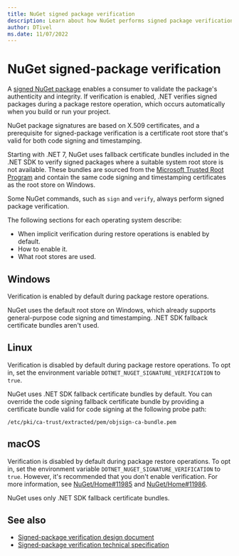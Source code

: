 ```yaml
---
title: NuGet signed package verification
description: Learn about how NuGet performs signed package verification using root stores that are valid for code signing and timestamping.
author: DTivel
ms.date: 11/07/2022
---
```

# NuGet signed-package verification

A [signed NuGet package](/nuget/create-packages/sign-a-package) enables a consumer to validate the package's authenticity and integrity. If verification is enabled, .NET verifies signed packages during a package restore operation, which occurs automatically when you build or run your project.

NuGet package signatures are based on X.509 certificates, and a prerequisite for signed-package verification is a certificate root store that's valid for both code signing and timestamping.

Starting with .NET 7, NuGet uses fallback certificate bundles included in the .NET SDK to verify signed packages where a suitable system root store is not available. These bundles are sourced from the [Microsoft Trusted Root Program](/security/trusted-root/program-requirements) and contain the same code signing and timestamping certificates as the root store on Windows.

Some NuGet commands, such as `sign` and `verify`, always perform signed package verification.

The following sections for each operating system describe:

- When implicit verification during restore operations is enabled by default.
- How to enable it.
- What root stores are used.

## Windows

Verification is enabled by default during package restore operations.

NuGet uses the default root store on Windows, which already supports general-purpose code signing and timestamping. .NET SDK fallback certificate bundles aren't used.

## Linux

Verification is disabled by default during package restore operations. To opt in, set the environment variable `DOTNET_NUGET_SIGNATURE_VERIFICATION` to `true`.

NuGet uses .NET SDK fallback certificate bundles by default. You can override the code signing fallback certificate bundle by providing a certificate bundle valid for code signing at the following probe path:

```text
/etc/pki/ca-trust/extracted/pem/objsign-ca-bundle.pem
```

## macOS

Verification is disabled by default during package restore operations. To opt in, set the environment variable `DOTNET_NUGET_SIGNATURE_VERIFICATION` to `true`. However, it's recommended that you don't enable verification. For more information, see [NuGet/Home#11985](https://github.com/NuGet/Home/issues/11985) and [NuGet/Home#11986](https://github.com/NuGet/Home/issues/11986).

NuGet uses only .NET SDK fallback certificate bundles.

## See also

- [Signed-package verification design document](https://github.com/dotnet/designs/blob/main/accepted/2021/signed-package-verification/re-enable-signed-package-verification.md)
- [Signed-package verification technical specification](https://github.com/dotnet/designs/blob/main/accepted/2021/signed-package-verification/re-enable-signed-package-verification-technical.md)
